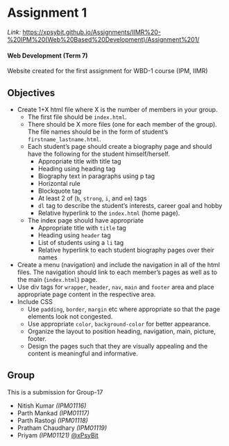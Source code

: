 # Assignment 1

_Link:_ https://xpsybit.github.io/Assignments/IIMR%20-%20IPM%20(Web%20Based%20Development)/Assignment%201/

#### Web Development (Term 7)

Website created for the first assignment for WBD-1 course (IPM, IIMR)

## Objectives

- Create 1+X html file where X is the number of members in your group.
  - The first file should be `index.html`.
  - There should be X more files (one for each member of the group). The file names should be in the form of student’s `firstname_lastname.html`.
  - Each student’s page should create a biography page and should have the following for the student himself/herself.
    - Appropriate title with title tag
    - Heading using heading tag
    - Biography text in paragraphs using p tag
    - Horizontal rule
    - Blockquote tag
    - At least 2 of (`b`, `strong`, `i`, and `em`) tags
    - `dl` tag to describe the student’s interests, career goal and hobby
    - Relative hyperlink to the `index.html` (home page).
  - The index page should have appropriate
    - Appropriate title with `title` tag
    - Heading using `header` tag
    - List of students using a `li` tag
    - Relative hyperlink to each student biography pages over their names
- Create a menu (navigation) and include the navigation in all of the html files. The navigation should link to each member’s pages as well as to the main (`index.html`) page.
- Use div tags for `wrapper`, `header`, `nav`, `main` and `footer` area and place appropriate page content in the respective area.
- Include CSS
  - Use `padding`, `border`, `margin` etc where appropriate so that the page elements look not congested.
  - Use appropriate `color`, `background-color` for better appearance.
  - Organize the layout to position heading, navigation, main, picture, footer.
  - Design the pages such that they are visually appealing and the content is meaningful and informative.

## Group

This is a submission for Group-17

- Nitish Kumar _(IPM01116)_
- Parth Mankad _(IPM01117)_
- Parth Rastogi _(IPM01118)_
- Pratham Chaudhary _(IPM01119)_
- Priyam _(IPM01121)_ [@xPsyBit](https://github.com/xPsyBit)
